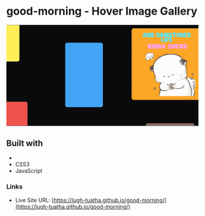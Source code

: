 # good-morning - Hover Image Gallery

![image](Untitled.png)

## Built with
- 
- CSS3
- JavaScript

### Links
- Live Site URL: [https://lugh-tuatha.github.io/good-morning/](https://lugh-tuatha.github.io/good-morning/)
